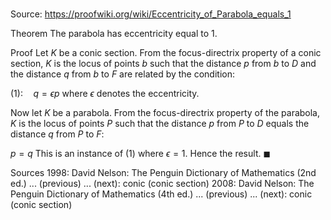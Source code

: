 # 

Source: https://proofwiki.org/wiki/Eccentricity_of_Parabola_equals_1

Theorem
The parabola has eccentricity equal to $1$.


Proof
Let $K$ be a conic section.
From the focus-directrix property of a conic section, $K$ is the locus of points $b$ such that the distance $p$ from $b$ to $D$ and the distance $q$ from $b$ to $F$ are related by the condition:

$(1): \quad q = \epsilon p$
where $\epsilon$ denotes the eccentricity.

Now let $K$ be a parabola.
From the focus-directrix property of the parabola, $K$ is the locus of points $P$ such that the distance $p$ from $P$ to $D$ equals the distance $q$ from $P$ to $F$:

$p = q$
This is an instance of $(1)$ where $\epsilon = 1$.
Hence the result.
$\blacksquare$


Sources
1998: David Nelson: The Penguin Dictionary of Mathematics (2nd ed.) ... (previous) ... (next): conic (conic section)
2008: David Nelson: The Penguin Dictionary of Mathematics (4th ed.) ... (previous) ... (next): conic (conic section)




